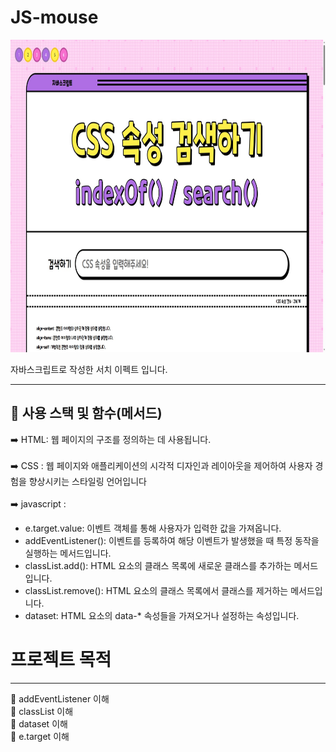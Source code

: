 # JS-mouse

<img src="search.jpg"  width="1000" height="500">

자바스크립트로 작성한 서치 이펙트 입니다. 

******

📓 사용 스택 및 함수(메서드)
---

➡️ HTML: 웹 페이지의 구조를 정의하는 데 사용됩니다.<br><br>
➡️ CSS : 웹 페이지와 애플리케이션의 시각적 디자인과 레이아웃을 제어하여 사용자 경험을 향상시키는 스타일링 언어입니다 <br><br>
➡️ javascript : 
+ e.target.value: 이벤트 객체를 통해 사용자가 입력한 값을 가져옵니다. <br>
+ addEventListener(): 이벤트를 등록하여 해당 이벤트가 발생했을 때 특정 동작을 실행하는 메서드입니다. <br>
+ classList.add(): HTML 요소의 클래스 목록에 새로운 클래스를 추가하는 메서드입니다. <br>
+ classList.remove(): HTML 요소의 클래스 목록에서 클래스를 제거하는 메서드입니다. <br>
+ dataset: HTML 요소의 data-* 속성들을 가져오거나 설정하는 속성입니다. <br>

# 프로젝트 목적

---

📕 addEventListener 이해 <br>
📕 classList 이해 <br>
📕 dataset 이해 <br>
📕 e.target 이해 <br>










